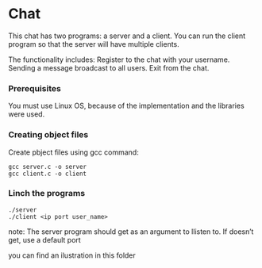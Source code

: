 # Chat

This chat has two programs: a server and a client. You can run the client program so that the server will have multiple clients.

The functionality includes:
Register to the chat with your username.
Sending a message broadcast to all users.
Exit from the chat.

### Prerequisites

You must use Linux OS, because of the implementation and the libraries were used.

### Creating object files

Create pbject files using gcc command:

```
gcc server.c -o server
gcc client.c -o client
```

### Linch the programs

```
./server
./client <ip port user_name>
```
note: The server program should get as an argument <port> to llisten to. If doesn’t get, use a default port

you can find an ilustration in this folder
